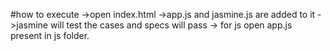 #how to execute
->open index.html
->app.js and jasmine.js are added to it
->jasmine will test the cases and specs will pass
-> for js open app.js present in js folder.
